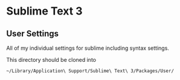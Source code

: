 # Sublime Text 3

## User Settings

All of my individual settings for sublime including syntax settings.

This directory should be cloned into

	~/Library/Application\ Support/Sublime\ Text\ 3/Packages/User/